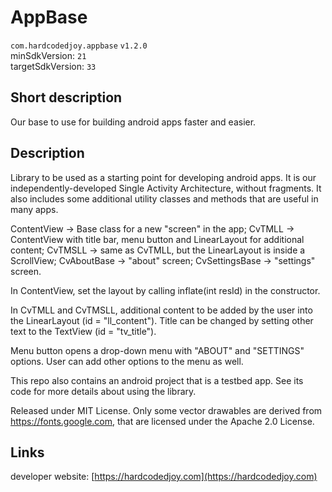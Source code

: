 # AppBase

<code>com.hardcodedjoy.appbase</code> <code>v1.2.0</code><br/>
minSdkVersion: <code>21</code><br/>
targetSdkVersion: <code>33</code><br/>

## Short description

Our base to use for building android apps faster and easier.


## Description

Library to be used as a starting point for developing android apps.
It is our independently-developed Single Activity Architecture, without fragments.
It also includes some additional utility classes and methods that are useful in many apps.


ContentView -> Base class for a new "screen" in the app;
CvTMLL -> ContentView with title bar, menu button and LinearLayout for additional content;
CvTMSLL -> same as CvTMLL, but the LinearLayout is inside a ScrollView;
CvAboutBase -> "about" screen;
CvSettingsBase -> "settings" screen.

In ContentView, set the layout by calling inflate(int resId) in the constructor.

In CvTMLL and CvTMSLL, additional content to be added by the user into the LinearLayout (id = "ll_content").
Title can be changed by setting other text to the TextView (id = "tv_title").

Menu button opens a drop-down menu with "ABOUT" and "SETTINGS" options.
User can add other options to the menu as well.

This repo also contains an android project that is a testbed app. See its code for more details about using the library.

Released under MIT License.
Only some vector drawables are derived from https://fonts.google.com, that are licensed under the Apache 2.0 License.


## Links

developer website: [https://hardcodedjoy.com](https://hardcodedjoy.com)<br/>

